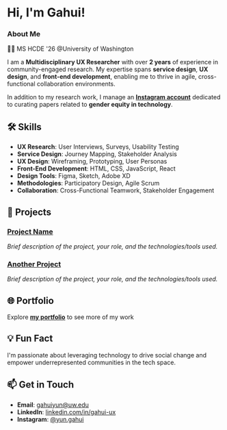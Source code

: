 # Hi, I'm Gahui!

### About Me

👩‍🎓 MS HCDE '26 @University of Washington

I am a **Multidisciplinary UX Researcher** with over **2 years** of experience in community-engaged research. My expertise spans **service design**, **UX design**, and **front-end development**, enabling me to thrive in agile, cross-functional collaboration environments.

In addition to my research work, I manage an **[Instagram account](https://instagram.com/posthuman.archive)** dedicated to curating papers related to **gender equity in technology**.

## 🛠️ Skills
- **UX Research**: User Interviews, Surveys, Usability Testing
- **Service Design**: Journey Mapping, Stakeholder Analysis
- **UX Design**: Wireframing, Prototyping, User Personas
- **Front-End Development**: HTML, CSS, JavaScript, React
- **Design Tools**: Figma, Sketch, Adobe XD
- **Methodologies**: Participatory Design, Agile Scrum
- **Collaboration**: Cross-Functional Teamwork, Stakeholder Engagement

## 📂 Projects

### [Project Name](https://github.com/yourusername/project-repo)
*Brief description of the project, your role, and the technologies/tools used.*

### [Another Project](https://github.com/yourusername/another-project)
*Brief description of the project, your role, and the technologies/tools used.*

## 🌐 Portfolio
Explore **[my portfolio](https://gahuiyun.framer.website)** to see more of my work

## 💡 Fun Fact
I'm passionate about leveraging technology to drive social change and empower underrepresented communities in the tech space.

## 📫 Get in Touch

- **Email**: [gahuiyun@uw.edu](mailto:gahuiyun@uw.edu)
- **LinkedIn**: [linkedin.com/in/gahui-ux](https://linkedin.com/in/gahui-ux)
- **Instagram**: [@yun.gahui](https://instagram.com/yun.gahui)

